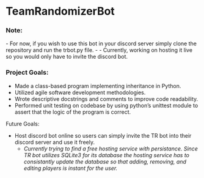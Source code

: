 # TeamRandomizerBot

<h3> Note: </h3>
- For now, if you wish to use this bot in your discord server simply clone the repository and run the trbot.py file. 
- 
- Currently, working on hosting it live so you would only have to invite the discord bot.
<br />

<h3> Project Goals: </h3>

- Made a class-based program implementing inheritance in Python.
- Utilized agile software development methodologies.
- Wrote descriptive docstrings and comments to improve code readability.
- Performed unit testing on codebase by using python’s unittest module to assert that the logic of the program is correct.

Future Goals:
- Host discord bot online so users can simply invite the TR bot into their discord server and use it freely.
  - *Currently trying to find a free hosting service with persistance. Since TR bot utilizes SQLite3 for its database
  the hosting service has to consistantly update the database so that adding, removing, and editing players is instant
  for the user.*
<br />
<br />
